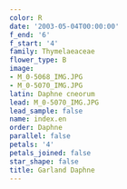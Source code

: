 ```yaml
---
color: R
date: '2003-05-04T00:00:00'
f_end: '6'
f_start: '4'
family: Thymelaeaceae
flower_type: B
image:
- M_0-5068_IMG.JPG
- M_0-5070_IMG.JPG
latin: Daphne cneorum
lead: M_0-5070_IMG.JPG
lead_sample: false
name: index.en
order: Daphne
parallel: false
petals: '4'
petals_joined: false
star_shape: false
title: Garland Daphne
---
```

